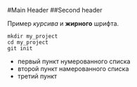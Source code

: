 #Main Header
##Second header

Пример _курсива_ и **жирного** шрифта.

```
mkdir my_project
cd my_project
git init
```

* первый пункт нумерованного списка
* второй пункт намерованного списка
* третий пункт